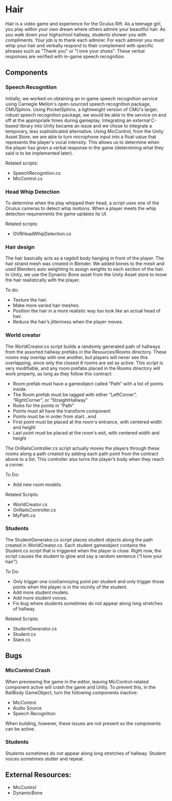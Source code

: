 # Hair

Hair is a video game and experience for the Oculus Rift. As a teenage girl, you play within your own dream where others admire your beautiful hair. As you walk down your highschool hallway, students shower you with compliments. Your job is to thank each admirer. For each admirer you must whip your hair and verbally respond to their complement with specific phrases such as "Thank you" or "I love your shoes". These verbal responses are verified with in-game speech recognition.

## Components

### Speech Recognition

Initially, we worked on obtaining an in-game speech recognition service using Carnegie Mellon's open-sourced speech recognition package, CMUSphinx. Using PocketSphinx, a lightweight version of CMU's larger, robust speech recognition package, we would be able to the service on and off at the appropriate times during gameplay. Integrating an external C-based library into Unity became an issue and we chose to integrate a temporary, less sophisticated alternative. Using MicControl, from the Unity Asset Store, we are able to turn microphone input into a float value that represents the player's vocal intensity. This allows us to determine when the player has given a verbal response in the game (determining what they said is to be implemented later).

Related scripts:
* SpeechRecognition.cs
* MicControl.cs 

### Head Whip Detection

To determine when the play whipped their head, a script uses one of the Oculus cameras to detect whip motions. When a player meets the whip detection requirements the game updates its UI.

Related scripts:
* OVRHeadWhipDetection.cs

### Hair design

The hair basically acts as a ragdoll body hanging in front of the player. The hair strand mesh was created in Blender. We added bones to the mesh and used Blenders auto weighting to assign weights to each section of the hair. In Unity, we use the Dynamic Bone asset from the Unity Asset store to move the hair realistically with the player.

To do:
* Texture the hair.
* Make more varied hair meshes.
* Position the hair in a more realistic way too look like an actual head of hair.
* Reduce the hair’s jitteriness when the player moves.

### World creator

The WorldCreator.cs script builds a randomly generated path of hallways from the assorted hallway prefabs in the Resources/Rooms directory. These rooms may overlap with one another, but players will never see this overlapping, since only the closest 6 rooms are set as active. This script is very modifiable, and any room prefabs placed in the Rooms directory will work properly, as long as they follow this contract:
* Room prefab must have a gameobject called “Path” with a list of points inside.
* The Room prefab must be tagged with either “LeftCorner”, “RightCorner”, or “StraightHallway”
* Rules for the points in "Path"
* Points must all have the transform component
* Points must be in order from start...end
* First point must be placed at the room's entrance, with centered width and height
* Last point must be placed at the room's exit, with centered width and height

The OnRailsController.cs script actually moves the players through these rooms along a path created by adding each path point from the contract above to a list. This controller also turns the player’s body when they reach a corner.

To Do:
* Add new room models.

Related Scripts:
* WorldCreator.cs
* OnRailsController.cs
* MyPath.cs

### Students

The StudentGenerator.cs script places student objects along the path created in WorldCreator.cs. Each student gameobject contains the Student.cs script that is triggered when the player is close. Right now, the script causes the student to glow and say a random sentence (“I love your hair”).

To Do:
* Only trigger one cool/annoying point per student and only trigger those points when the player is in the vicinity of the student.
* Add more student models.
* Add more student voices.
* Fix bug where students sometimes do not appear along long stretches of hallway.

Related Scripts:
* StudentGenerator.cs
* Student.cs
* Stare.cs

## Bugs

### MicControl Crash
When previewing the game in the editor, leaving MicControl-related component active will crash the game and Unity. To prevent this, in the RailBody GameObject, turn the following components inactive:
* MicControl
* Audio Source
* Speech Recognition

When building, however, these issues are not present so the components can be active.

### Students
Students sometimes do not appear along long stretches of hallway.
Student voices sometimes stutter and repeat.

## External Resources:
* MicControl
* DynamicBone


